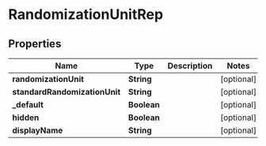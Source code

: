 

# RandomizationUnitRep


## Properties

| Name | Type | Description | Notes |
|------------ | ------------- | ------------- | -------------|
|**randomizationUnit** | **String** |  |  [optional] |
|**standardRandomizationUnit** | **String** |  |  [optional] |
|**_default** | **Boolean** |  |  [optional] |
|**hidden** | **Boolean** |  |  [optional] |
|**displayName** | **String** |  |  [optional] |



